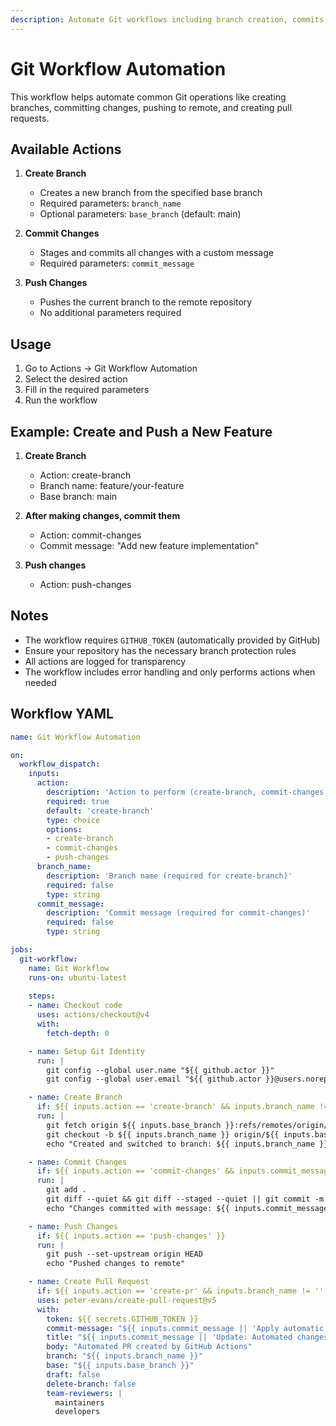 ```yaml
---
description: Automate Git workflows including branch creation, commits, pushes, and PRs
---
```


# Git Workflow Automation

This workflow helps automate common Git operations like creating branches, committing changes, pushing to remote, and creating pull requests.

## Available Actions

1. **Create Branch**
   - Creates a new branch from the specified base branch
   - Required parameters: `branch_name`
   - Optional parameters: `base_branch` (default: main)

2. **Commit Changes**
   - Stages and commits all changes with a custom message
   - Required parameters: `commit_message`

3. **Push Changes**
   - Pushes the current branch to the remote repository
   - No additional parameters required

## Usage

1. Go to Actions → Git Workflow Automation
2. Select the desired action
3. Fill in the required parameters
4. Run the workflow

## Example: Create and Push a New Feature

1. **Create Branch**
   - Action: create-branch
   - Branch name: feature/your-feature
   - Base branch: main

2. **After making changes, commit them**
   - Action: commit-changes
   - Commit message: "Add new feature implementation"

3. **Push changes**
   - Action: push-changes


## Notes

- The workflow requires `GITHUB_TOKEN` (automatically provided by GitHub)
- Ensure your repository has the necessary branch protection rules
- All actions are logged for transparency
- The workflow includes error handling and only performs actions when needed

## Workflow YAML

```yaml
name: Git Workflow Automation

on:
  workflow_dispatch:
    inputs:
      action:
        description: 'Action to perform (create-branch, commit-changes, push-changes)'
        required: true
        default: 'create-branch'
        type: choice
        options:
        - create-branch
        - commit-changes
        - push-changes
      branch_name:
        description: 'Branch name (required for create-branch)'
        required: false
        type: string
      commit_message:
        description: 'Commit message (required for commit-changes)'
        required: false
        type: string

jobs:
  git-workflow:
    name: Git Workflow
    runs-on: ubuntu-latest
    
    steps:
    - name: Checkout code
      uses: actions/checkout@v4
      with:
        fetch-depth: 0

    - name: Setup Git Identity
      run: |
        git config --global user.name "${{ github.actor }}"
        git config --global user.email "${{ github.actor }}@users.noreply.github.com"

    - name: Create Branch
      if: ${{ inputs.action == 'create-branch' && inputs.branch_name != '' }}
      run: |
        git fetch origin ${{ inputs.base_branch }}:refs/remotes/origin/${{ inputs.base_branch }}
        git checkout -b ${{ inputs.branch_name }} origin/${{ inputs.base_branch }}
        echo "Created and switched to branch: ${{ inputs.branch_name }}"

    - name: Commit Changes
      if: ${{ inputs.action == 'commit-changes' && inputs.commit_message != '' }}
      run: |
        git add .
        git diff --quiet && git diff --staged --quiet || git commit -m "${{ inputs.commit_message }}"
        echo "Changes committed with message: ${{ inputs.commit_message }}"

    - name: Push Changes
      if: ${{ inputs.action == 'push-changes' }}
      run: |
        git push --set-upstream origin HEAD
        echo "Pushed changes to remote"

    - name: Create Pull Request
      if: ${{ inputs.action == 'create-pr' && inputs.branch_name != '' }}
      uses: peter-evans/create-pull-request@v5
      with:
        token: ${{ secrets.GITHUB_TOKEN }}
        commit-message: "${{ inputs.commit_message || 'Apply automatic changes' }}"
        title: "${{ inputs.commit_message || 'Update: Automated changes' }}"
        body: "Automated PR created by GitHub Actions"
        branch: "${{ inputs.branch_name }}"
        base: "${{ inputs.base_branch }}"
        draft: false
        delete-branch: false
        team-reviewers: |
          maintainers
          developers
```